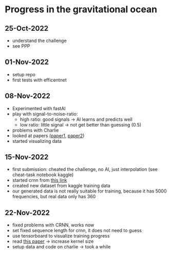 # Progress in the gravitational ocean

## 25-Oct-2022
- understand the challenge
- see PPP

## 01-Nov-2022
- setup repo
- first tests with efficentnet

## 08-Nov-2022
- Experimented with fastAI
- play with signal-to-noise-ratio:
    - high ratio: good signals -> AI learns and predicts well
    - low ratio: little signal -> not get better than guessing (0.5)
- problems with Charlie
- looked at papers ([paper1](https://arxiv.org/ftp/arxiv/papers/1904/1904.13291.pdf), [paper2](https://arxiv.org/pdf/1908.11170.pdf))
- started visualizing data

## 15-Nov-2022
- first submission: cheated the challenge, no AI, just interpolation (see cheat-task notebook kaggle)
- started crnn from [this link](https://github.com/dredwardhyde/crnn-ctc-loss-pytorch)
- created new dataset from kaggle training data
- our generated data is not really suitable for training, because it has 5000 frequencies, but real data only has 360

## 22-Nov-2022
- fixed problems with CRNN, works now
- set fixed sequence length for crnn, it does not need to guess
- use tensorboard to visualize training progress
- read [this paper](https://arxiv.org/pdf/2203.06717.pdf) -> increase kernel size
- setup data and code on charlie -> took a while
